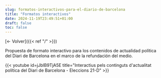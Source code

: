 ```yaml
---
slug: formatos-interactivos-para-el-diario-de-barcelona
title: "Formatos interactivos"
date: 2024-11-19T23:49:51+01:00
draft: false
toc: false
---
```


[<- Volver]({{< ref "/" >}})

Propuesta de formato interactivo para los contenidos de actualidad política del Diari de Barcelona en el marco de la refundación del medio.

{{< youtube id=jJblB9TjA5E title="Interactius pels continguts d'actualitat política del Diari de Barcelona - Eleccions 21-D" >}}
